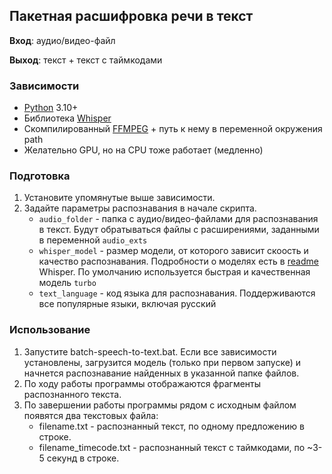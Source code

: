 ## Пакетная расшифровка речи в текст

**Вход**: аудио/видео-файл

**Выход**: текст + текст с таймкодами

### Зависимости

- [Python](https://python.org) 3.10+
- Библиотека [Whisper](https://github.com/openai/whisper)
- Скомпилированный [FFMPEG](https://ffmpeg.org/download.html) + путь к нему в переменной окружения path
- Желательно GPU, но на CPU тоже работает (медленно)

### Подготовка

1. Установите упомянутые выше зависимости.
2. Задайте параметры распознавания в начале скрипта.
   - `audio_folder` - папка с аудио/видео-файлами для распознавания в текст. Будут обратываться файлы с расширениями, заданными в переменной `audio_exts`
   - `whisper_model` - размер модели, от которого зависит скоость и качество распознавания. Подробности о моделях есть в [readme](https://github.com/openai/whisper#available-models-and-languages) Whisper. По умолчанию используется быстрая и качественная модель `turbo`
   - `text_language` - код языка для распознавания. Поддерживаются все популярные языки, включая русский

### Использование

1. Запустите batch-speech-to-text.bat. Если все зависимости установлены, загрузится модель (только при первом запуске) и начнется распознавание найденных в указанной папке файлов.
2. По ходу работы программы отображаются фрагменты распознанного текста.
3. По завершении работы программы рядом с исходным файлом появятся два текстовых файла:
   - filename.txt - распознанный текст, по одному предложению в строке.
   - filename_timecode.txt - распознанный текст с таймкодами, по ~3-5 секунд в строке.
